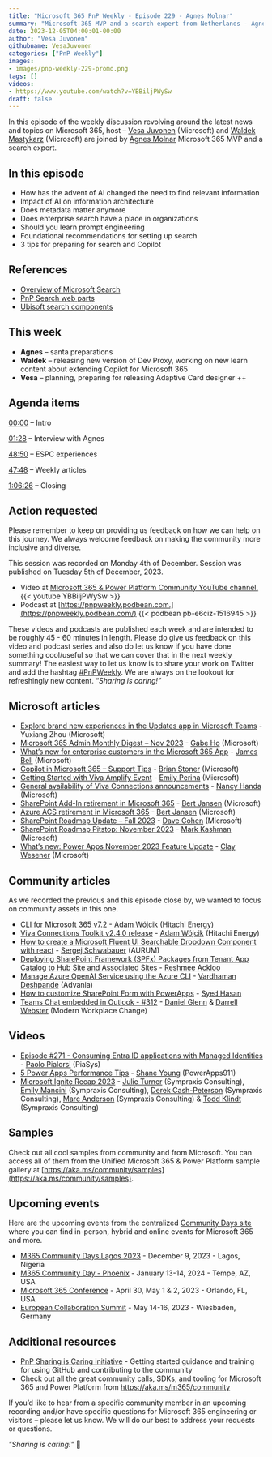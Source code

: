 ```yaml
---
title: "Microsoft 365 PnP Weekly - Episode 229 - Agnes Molnar"
summary: "Microsoft 365 MVP and a search expert from Netherlands - Agnes Molnar joins Microsoft’s Vesa Juvonen and Waldek Mastykarz in a discussion on her career path and community involvement."
date: 2023-12-05T04:00:01-00:00
author: "Vesa Juvonen"
githubname: VesaJuvonen
categories: ["PnP Weekly"]
images:
- images/pnp-weekly-229-promo.png
tags: []
videos:
- https://www.youtube.com/watch?v=YBBiljPWySw
draft: false
---
```


In this episode of the weekly discussion revolving around the latest news and topics on Microsoft 365, host – [Vesa Juvonen](http://twitter.com/vesajuvonen) (Microsoft) and [Waldek Mastykarz](http://twitter.com/waldekm) (Microsoft) are joined by [Agnes Molnar](https://twitter.com/molnaragnes) Microsoft 365 MVP and a search expert.

## In this episode

- How has the advent of AI changed the need to find relevant information
- Impact of AI on information architecture
- Does metadata matter anymore
- Does enterprise search have a place in organizations
- Should you learn prompt engineering
- Foundational recommendations for setting up search
- 3 tips for preparing for search and Copilot

## References

- [Overview of Microsoft Search](https://learn.microsoft.com/en-us/microsoftsearch/overview-microsoft-search)
- [PnP Search web parts](https://github.com/microsoft-search/pnp-modern-search)
- [Ubisoft search components](https://github.com/microsoft-search/pnp-modern-search-core-components)

## This week

- **Agnes** – santa preparations
- **Waldek** – releasing new version of Dev Proxy, working on new learn content about extending Copilot for Microsoft 365
- **Vesa** – planning, preparing for releasing Adaptive Card designer ++


## Agenda items

[00:00](https://www.youtube.com/watch?v=YBBiljPWySw&t=0s) – Intro

[01:28](https://www.youtube.com/watch?v=YBBiljPWySw&t=73s) – Interview with Agnes

[48:50](https://www.youtube.com/watch?v=YBBiljPWySw&t=2930s) – ESPC experiences

[47:48](https://www.youtube.com/watch?v=YBBiljPWySw&t=3382s) – Weekly articles

[1:06:26](https://www.youtube.com/watch?v=YBBiljPWySw&t=4568s) – Closing

## Action requested

Please remember to keep on providing us feedback on how we can help on this journey. We always welcome feedback on making the community more inclusive and diverse.

This session was recorded on Monday 4th of December. Session was published on Tuesday 5th of December, 2023.

*   Video at [Microsoft 365 & Power Platform Community YouTube channel.](https://aka.ms/m365pnp-videos)
    {{< youtube YBBiljPWySw >}}
*   Podcast at [https://pnpweekly.podbean.com.](https://pnpweekly.podbean.com/)
    {{< podbean pb-e6ciz-1516945 >}}

These videos and podcasts are published each week and are intended to be roughly 45 - 60 minutes in length.  Please do give us feedback on this video and podcast series and also do let us know if you have done something cool/useful so that we can cover that in the next weekly summary! The easiest way to let us know is to share your work on Twitter and add the hashtag [#PnPWeekly](https://twitter.com/search?q=%23pnpweekly). We are always on the lookout for refreshingly new content. “_Sharing is caring!”_ 

## Microsoft articles

* [Explore brand new experiences in the Updates app in Microsoft Teams](https://techcommunity.microsoft.com/t5/microsoft-teams-blog/explore-brand-new-experiences-in-the-updates-app-in-microsoft/ba-p/3989280) - Yuxiang Zhou (Microsoft)
* [Microsoft 365 Admin Monthly Digest – Nov 2023](https://techcommunity.microsoft.com/t5/microsoft-365-blog/microsoft-365-admin-monthly-digest-nov-2023/ba-p/3994750) - [Gabe Ho](https://www.linkedin.com/in/gabrielhoky/) (Microsoft)
* [What’s new for enterprise customers in the Microsoft 365 App](https://techcommunity.microsoft.com/t5/microsoft-365-blog/what-s-new-for-enterprise-customers-in-the-microsoft-365-app/ba-p/3998532) - [James Bell](https://www.linkedin.com/in/jamesbellwa/) (Microsoft)
* [Copilot in Microsoft 365 – Support Tips](https://techcommunity.microsoft.com/t5/microsoft-365-blog/copilot-in-microsoft-365-support-tips/ba-p/3995887) - [Brian Stoner](https://www.linkedin.com/in/brian-stoner-b05105132/) (Microsoft)
* [Getting Started with Viva Amplify Event](https://techcommunity.microsoft.com/t5/microsoft-viva-blog/getting-started-with-viva-amplify-event/ba-p/3997665) - [Emily Perina](https://www.linkedin.com/in/emily-perina-863b3418a/) (Microsoft)
* [General availability of Viva Connections announcements](https://techcommunity.microsoft.com/t5/viva-connections-blog/general-availability-of-viva-connections-announcements/ba-p/3995765) - [Nancy Handa](https://www.linkedin.com/in/nancy-handa-3b7b8b35/) (Microsoft)
* [SharePoint Add-In retirement in Microsoft 365](https://techcommunity.microsoft.com/t5/microsoft-sharepoint-blog/sharepoint-add-in-retirement-in-microsoft-365/ba-p/3982035) - [Bert Jansen](https://www.linkedin.com/in/bertjansen/) (Microsoft)
* [Azure ACS retirement in Microsoft 365](https://techcommunity.microsoft.com/t5/microsoft-sharepoint-blog/azure-acs-retirement-in-microsoft-365/ba-p/3982039) - [Bert Jansen](https://www.linkedin.com/in/bertjansen/) (Microsoft)
* [SharePoint Roadmap Update – Fall 2023](https://techcommunity.microsoft.com/t5/microsoft-sharepoint-blog/sharepoint-roadmap-update-fall-2023/ba-p/3994596) - [Dave Cohen](https://www.linkedin.com/in/david-cohen-597a571b/) (Microsoft)
* [SharePoint Roadmap Pitstop: November 2023](https://techcommunity.microsoft.com/t5/microsoft-sharepoint-blog/sharepoint-roadmap-pitstop-november-2023/ba-p/3992175) - [Mark Kashman](https://www.linkedin.com/in/mark-kashman/) (Microsoft)
* [What’s new: Power Apps November 2023 Feature Update](https://powerapps.microsoft.com/en-us/blog/whats-new-power-apps-november-2023-feature-update/) - [Clay Wesener](https://www.linkedin.com/in/claywesener/) (Microsoft) 

## Community articles

As we recorded the previous and this episode close by, we wanted to focus on community assets in this one.

* [CLI for Microsoft 365 v7.2](https://pnp.github.io/blog/cli-for-microsoft-365/cli-for-microsoft-365-v7-2/) - [Adam Wójcik](https://www.linkedin.com/in/adam-w%C3%B3jcik-9b7777a6/) (Hitachi Energy)
* [Viva Connections Toolkit v2.4.0 release](https://pnp.github.io/blog/post/viva-connections-toolkit-vscode-v-2-4-release/) - [Adam Wójcik](https://www.linkedin.com/in/adam-w%C3%B3jcik-9b7777a6/) (Hitachi Energy)
* [How to create a Microsoft Fluent UI Searchable Dropdown Component with react]() - [Sergej Schwabauer](https://www.linkedin.com/in/sergej-schwabauer-a26b5267/) (AURUM)
* [Deploying SharePoint Framework (SPFx) Packages from Tenant App Catalog to Hub Site and Associated Sites](https://reshmeeauckloo.com/posts/powershell_spfxdeploytohubfromtenant/) - [Reshmee Ackloo](https://www.linkedin.com/in/reshmee-auckloo-98a23619/)
* [Manage Azure OpenAI Service using the Azure CLI](https://www.vrdmn.com/2023/11/manage-azure-openai-service-using-azure.html) - [Vardhaman Deshpande](https://www.linkedin.com/in/vardhamand/) (Advania)
* [How to customize SharePoint Form with PowerApps](https://medium.com/@maruf.anmaruf.hasan3/customize-sharepoint-forms-3f24d810f1fa) - [Syed Hasan](https://www.linkedin.com/in/syed-hasan-maruf/)
* [Teams Chat embedded in Outlook - #312](https://www.messagecentershow.com/e/teams-chat-embedded-in-outlook-312/) - [Daniel Glenn](https://www.linkedin.com/in/danielglenn/) & [Darrell Webster](https://www.linkedin.com/in/darrellwebster/) (Modern Workplace Change)

## Videos

* [Episode #271 - Consuming Entra ID applications with Managed Identities](https://www.youtube.com/watch?v=hy-MSBdpx3s) - [Paolo Pialorsi](https://www.linkedin.com/in/paolopialorsi/) (PiaSys)
* [5 Power Apps Performance Tips](https://www.youtube.com/watch?v=T6Kl8MGCL5E) - [Shane Young](https://www.linkedin.com/in/cincyshane/) (PowerApps911)
* [Microsoft Ignite Recap 2023](https://www.youtube.com/watch?v=mANDI3igXz0) - [Julie Turner](https://www.linkedin.com/in/juliemturner/) (Sympraxis Consulting), [Emily Mancini](https://www.linkedin.com/in/eemancini/) (Sympraxis Consulting), [Derek Cash-Peterson](https://www.linkedin.com/in/dcashpeterson/) (Sympraxis Consulting), [Marc Anderson](https://www.linkedin.com/in/marcanderson/) (Sympraxis Consulting) & [Todd Klindt](https://www.linkedin.com/in/toddklindt/) (Sympraxis Consulting)

## Samples

Check out all cool samples from community and from Microsoft. You can access all of them from the Unified Microsoft 365 & Power Platform sample gallery at [https://aka.ms/community/samples](https://aka.ms/community/samples). 

## Upcoming events

Here are the upcoming events from the centralized [Community Days site](https://communitydays.org/events?when=upcoming) where you can find in-person, hybrid and online events for Microsoft 365 and more.

* [M365 Community Days Lagos 2023](https://www.communitydays.org/event/2023-12-09/m365-community-days-lagos-2023) - December 9, 2023 - Lagos, Nigeria
* [M365 Community Day - Phoenix](https://www.communitydays.org/event/2024-01-13/m365-community-day-phoenix) - January 13-14, 2024 - Tempe, AZ, USA
* [Microsoft 365 Conference](https://m365conf.com/#!/) - April 30, May 1 & 2, 2023 - Orlando, FL, USA
* [European Collaboration Summit](https://collabsummit.eu/) - May 14-16, 2023 - Wiesbaden, Germany

## Additional resources

* [PnP Sharing is Caring initiative](https://aka.ms/sharing-is-caring) - Getting started guidance and training for using GitHub and contributing to the community
* Check out all the great community calls, SDKs, and tooling for Microsoft 365 and Power Platform from <https://aka.ms/m365/community>

If you’d like to hear from a specific community member in an upcoming recording and/or have specific questions for Microsoft 365 engineering or visitors – please let us know. We will do our best to address your requests or questions.

_"Sharing is caring!"_ 🧡


